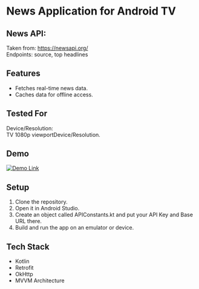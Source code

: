 # News Application  for Android TV

## News API:
Taken from: https://newsapi.org/ <br />
Endpoints: source, top headlines <br />


## Features
- Fetches real-time news data. <br />
- Caches data for offline access.<br />

## Tested For
Device/Resolution:  <br />
TV 1080p viewportDevice/Resolution. <br />



## Demo
[![Demo Link]()](https://drive.google.com/file/d/1mtdexG7xMc5BoL3toBcIERVm_RWOI1M0/view?usp=sharing)



## Setup
1. Clone the repository.<br />
2. Open it in Android Studio.<br />
3. Create an object called APIConstants.kt and put your API Key and Base URL there.
4. Build and run the app on an emulator or device.<br />

## Tech Stack
- Kotlin<br />
- Retrofit<br />
- OkHttp<br />
- MVVM Architecture<br />
